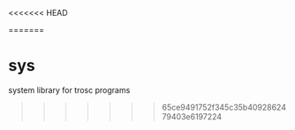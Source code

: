 <<<<<<< HEAD

=======
# sys
system library for trosc programs
>>>>>>> 65ce9491752f345c35b4092862479403e6197224
